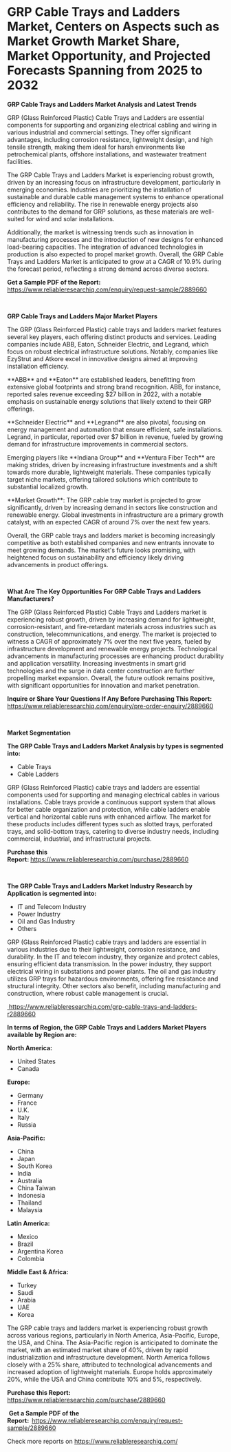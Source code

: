 <p><h1>GRP Cable Trays and Ladders Market, Centers on Aspects such as Market Growth Market Share, Market Opportunity, and Projected Forecasts Spanning from 2025 to 2032</h1></p><p><strong>GRP Cable Trays and Ladders Market Analysis and Latest Trends</strong></p>
<p><p>GRP (Glass Reinforced Plastic) Cable Trays and Ladders are essential components for supporting and organizing electrical cabling and wiring in various industrial and commercial settings. They offer significant advantages, including corrosion resistance, lightweight design, and high tensile strength, making them ideal for harsh environments like petrochemical plants, offshore installations, and wastewater treatment facilities. </p><p>The GRP Cable Trays and Ladders Market is experiencing robust growth, driven by an increasing focus on infrastructure development, particularly in emerging economies. Industries are prioritizing the installation of sustainable and durable cable management systems to enhance operational efficiency and reliability. The rise in renewable energy projects also contributes to the demand for GRP solutions, as these materials are well-suited for wind and solar installations.</p><p>Additionally, the market is witnessing trends such as innovation in manufacturing processes and the introduction of new designs for enhanced load-bearing capacities. The integration of advanced technologies in production is also expected to propel market growth. Overall, the GRP Cable Trays and Ladders Market is anticipated to grow at a CAGR of 10.9% during the forecast period, reflecting a strong demand across diverse sectors.</p></p>
<p><strong>Get a Sample PDF of the Report:&nbsp;</strong> <a href="https://www.reliableresearchiq.com/enquiry/request-sample/2889660?utm_campaign=3027&utm_medium=2&utm_source=Github&utm_content=ia&utm_term=14032025&utm_id=grp-cable-trays-and-ladders">https://www.reliableresearchiq.com/enquiry/request-sample/2889660</a></p>
<p>&nbsp;</p>
<p><strong>GRP Cable Trays and Ladders Major Market Players</strong></p>
<p><p>The GRP (Glass Reinforced Plastic) cable trays and ladders market features several key players, each offering distinct products and services. Leading companies include ABB, Eaton, Schneider Electric, and Legrand, which focus on robust electrical infrastructure solutions. Notably, companies like EzyStrut and Atkore excel in innovative designs aimed at improving installation efficiency.</p><p>**ABB** and **Eaton** are established leaders, benefitting from extensive global footprints and strong brand recognition. ABB, for instance, reported sales revenue exceeding $27 billion in 2022, with a notable emphasis on sustainable energy solutions that likely extend to their GRP offerings.</p><p>**Schneider Electric** and **Legrand** are also pivotal, focusing on energy management and automation that ensure efficient, safe installations. Legrand, in particular, reported over $7 billion in revenue, fueled by growing demand for infrastructure improvements in commercial sectors.</p><p>Emerging players like **Indiana Group** and **Ventura Fiber Tech** are making strides, driven by increasing infrastructure investments and a shift towards more durable, lightweight materials. These companies typically target niche markets, offering tailored solutions which contribute to substantial localized growth.</p><p>**Market Growth**: The GRP cable tray market is projected to grow significantly, driven by increasing demand in sectors like construction and renewable energy. Global investments in infrastructure are a primary growth catalyst, with an expected CAGR of around 7% over the next few years.</p><p>Overall, the GRP cable trays and ladders market is becoming increasingly competitive as both established companies and new entrants innovate to meet growing demands. The market's future looks promising, with heightened focus on sustainability and efficiency likely driving advancements in product offerings.</p></p>
<p>&nbsp;</p>
<p><strong>What Are The Key Opportunities For GRP Cable Trays and Ladders Manufacturers?</strong></p>
<p><p>The GRP (Glass Reinforced Plastic) Cable Trays and Ladders market is experiencing robust growth, driven by increasing demand for lightweight, corrosion-resistant, and fire-retardant materials across industries such as construction, telecommunications, and energy. The market is projected to witness a CAGR of approximately 7% over the next five years, fueled by infrastructure development and renewable energy projects. Technological advancements in manufacturing processes are enhancing product durability and application versatility. Increasing investments in smart grid technologies and the surge in data center construction are further propelling market expansion. Overall, the future outlook remains positive, with significant opportunities for innovation and market penetration.</p></p>
<p><strong>Inquire or Share Your Questions If Any Before Purchasing This Report:</strong> <a href="https://www.reliableresearchiq.com/enquiry/pre-order-enquiry/2889660?utm_campaign=3027&utm_medium=2&utm_source=Github&utm_content=ia&utm_term=14032025&utm_id=grp-cable-trays-and-ladders">https://www.reliableresearchiq.com/enquiry/pre-order-enquiry/2889660</a></p>
<p>&nbsp;</p>
<p><strong>Market Segmentation</strong></p>
<p><strong>The GRP Cable Trays and Ladders Market Analysis by types is segmented into:</strong></p>
<p><ul><li>Cable Trays</li><li>Cable Ladders</li></ul></p>
<p><p>GRP (Glass Reinforced Plastic) cable trays and ladders are essential components used for supporting and managing electrical cables in various installations. Cable trays provide a continuous support system that allows for better cable organization and protection, while cable ladders enable vertical and horizontal cable runs with enhanced airflow. The market for these products includes different types such as slotted trays, perforated trays, and solid-bottom trays, catering to diverse industry needs, including commercial, industrial, and infrastructural projects.</p></p>
<p><strong>Purchase this Report:&nbsp;</strong><a href="https://www.reliableresearchiq.com/purchase/2889660?utm_campaign=3027&utm_medium=2&utm_source=Github&utm_content=ia&utm_term=14032025&utm_id=grp-cable-trays-and-ladders">https://www.reliableresearchiq.com/purchase/2889660</a></p>
<p>&nbsp;</p>
<p><strong>The GRP Cable Trays and Ladders Market Industry Research by Application is segmented into:</strong></p>
<p><ul><li>IT and Telecom Industry</li><li>Power Industry</li><li>Oil and Gas Industry</li><li>Others</li></ul></p>
<p><p>GRP (Glass Reinforced Plastic) cable trays and ladders are essential in various industries due to their lightweight, corrosion resistance, and durability. In the IT and telecom industry, they organize and protect cables, ensuring efficient data transmission. In the power industry, they support electrical wiring in substations and power plants. The oil and gas industry utilizes GRP trays for hazardous environments, offering fire resistance and structural integrity. Other sectors also benefit, including manufacturing and construction, where robust cable management is crucial.</p></p>
<p><a href="https://www.reliableresearchiq.com/grp-cable-trays-and-ladders-r2889660?utm_campaign=3027&utm_medium=2&utm_source=Github&utm_content=ia&utm_term=14032025&utm_id=grp-cable-trays-and-ladders">&nbsp;https://www.reliableresearchiq.com/grp-cable-trays-and-ladders-r2889660</a></p>
<p><strong>In terms of Region, the GRP Cable Trays and Ladders Market Players available by Region are:</strong></p>
<p>
    <p> <strong> North America: </strong>
        <ul>
            <li>United States</li>
            <li>Canada</li>
        </ul>
        </p> 
    <p> <strong> Europe: </strong>
        <ul>
            <li>Germany</li>
            <li>France</li>
            <li>U.K.</li>
            <li>Italy</li>
            <li>Russia</li>
        </ul>
        </p> 
    <p> <strong> Asia-Pacific: </strong>
        <ul>
            <li>China</li>
            <li>Japan</li>
            <li>South Korea</li>
            <li>India</li>
            <li>Australia</li>
            <li>China Taiwan</li>
            <li>Indonesia</li>
            <li>Thailand</li>
            <li>Malaysia</li>
        </ul>
        </p> 
    <p> <strong> Latin America: </strong>
        <ul>
            <li>Mexico</li>
            <li>Brazil</li>
            <li>Argentina Korea</li>
            <li>Colombia</li>
        </ul>
        </p> 
    <p> <strong> Middle East & Africa: </strong>
        <ul>
            <li>Turkey</li>
            <li>Saudi</li>
            <li>Arabia</li>
            <li>UAE</li>
            <li>Korea</li>
        </ul>
    </p>
    </p>
<p><p>The GRP cable trays and ladders market is experiencing robust growth across various regions, particularly in North America, Asia-Pacific, Europe, the USA, and China. The Asia-Pacific region is anticipated to dominate the market, with an estimated market share of 40%, driven by rapid industrialization and infrastructure development. North America follows closely with a 25% share, attributed to technological advancements and increased adoption of lightweight materials. Europe holds approximately 20%, while the USA and China contribute 10% and 5%, respectively.</p></p>
<p><strong>Purchase this Report: </strong><a href="https://www.reliableresearchiq.com/purchase/2889660?utm_campaign=3027&utm_medium=2&utm_source=Github&utm_content=ia&utm_term=14032025&utm_id=grp-cable-trays-and-ladders">https://www.reliableresearchiq.com/purchase/2889660</a></p>
<p>&nbsp;<strong>Get a Sample PDF of the Report:&nbsp;&nbsp;</strong><a href="https://www.reliableresearchiq.com/enquiry/request-sample/2889660?utm_campaign=3027&utm_medium=2&utm_source=Github&utm_content=ia&utm_term=14032025&utm_id=grp-cable-trays-and-ladders">https://www.reliableresearchiq.com/enquiry/request-sample/2889660</a></p>
<p><strong></strong></p>
<p>Check more reports on <a href="https://www.reliableresearchiq.com/?utm_campaign=3027&utm_medium=2&utm_source=Github&utm_content=ia&utm_term=14032025&utm_id=grp-cable-trays-and-ladders">https://www.reliableresearchiq.com/</a></p>
